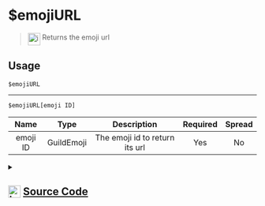 # $emojiURL
> <img align="top" src="https://upload.wikimedia.org/wikipedia/commons/thumb/e/e4/Infobox_info_icon.svg/160px-Infobox_info_icon.svg.png?20150409153300" alt="image" width="25" height="auto"> Returns the emoji url
## Usage
```
$emojiURL
```
---
```
$emojiURL[emoji ID]
```
| Name | Type | Description | Required | Spread
| :---: | :---: | :---: | :---: | :---: |
emoji ID | GuildEmoji | The emoji id to return its url | Yes | No
<details>
<summary>
    
## <img align="top" src="https://cdn4.iconfinder.com/data/icons/iconsimple-logotypes/512/github-512.png" alt="image" width="25" height="auto">  [Source Code](https://github.com/tryforge/ForgeScript-V2/blob/main/src/native/emojiURL.ts)
    
</summary>
    
```ts
import { ArgType, NativeFunction, Return } from "../structures"

export default new NativeFunction({
    name: "$emojiURL",
    description: "Returns the emoji url",
    brackets: false,
    unwrap: true,
    args: [
        {
            name: "emoji ID",
            description: "The emoji id to return its url",
            rest: false,
            type: ArgType.GuildEmoji,
            required: true
        }
    ],
    execute(ctx, [ emoji ]) {
        emoji ?? ctx.emoji
        return Return.success(
            emoji?.url
        )
    },
})
```
    
</details>